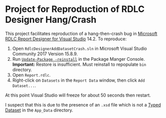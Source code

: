 Project for Reproduction of RDLC Designer Hang/Crash
====================================================

This project facilitates reproduction of a hang-then-crash bug in [Microsoft
RDLC Report Designer for Visual
Studio](https://marketplace.visualstudio.com/items?itemName=ProBITools.MicrosoftRdlcReportDesignerforVisualStudio-18001)
14.2.  To reproduce:

1. Open `RdlcDesignerAddDatasetCrash.sln` in Microsoft Visual Studio Community
   2017 Version 15.8.9.
2. Run [`Update-Package
   -reinstall`](https://docs.microsoft.com/en-us/nuget/consume-packages/reinstalling-and-updating-packages)
   in the Package Manger Console.  **Important:** Restore is insufficient.
   Must reinstall to repopulate `bin` directory.
3. Open `Report.rdlc`.
4. Right-click on `Datasets` in the `Report Data` window, then click `Add
   Dataset...`.

At this point Visual Studio will freeze for about 50 seconds then restart.

I suspect that this is due to the presence of an `.xsd` file which is not a
[Typed
Dataset](https://docs.microsoft.com/en-us/dotnet/framework/data/adonet/dataset-datatable-dataview/typed-datasets)
in the `App_Data` directory.
